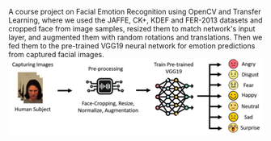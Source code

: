 A course project on Facial Emotion Recognition using OpenCV and Transfer Learning, where we used the JAFFE, CK+, KDEF and FER-2013 datasets and cropped face from image samples, resized them to match network's input layer, and augmented them with random rotations and translations. Then we fed them to the pre-trained VGG19 neural network for emotion predictions from captured facial images. 
![Proposed Architecture: ](Abstract.png)
